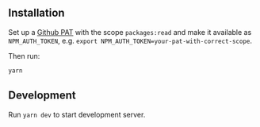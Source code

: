 ## Installation

Set up a [Github PAT](https://docs.github.com/en/authentication/keeping-your-account-and-data-secure/managing-your-personal-access-tokens) with the scope `packages:read` and make it available as `NPM_AUTH_TOKEN`, e.g. `export NPM_AUTH_TOKEN=your-pat-with-correct-scope`.

Then run: 

```bash
yarn
```

## Development

Run `yarn dev` to start development server.